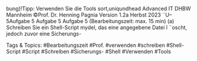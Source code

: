 bung)!Tipp: Verwenden Sie die Tools sort,uniqundhead
Advanced IT DHBW Mannheim ©Prof. Dr. Henning Pagnia Version 1.2a Herbst 2023 ¨U–5Aufgabe 5
Aufgabe 5
Aufgabe 5 (Bearbeitungszeit: max. 15 min)
(a) Schreiben Sie ein Shell-Script mydel, das eine angegebene Datei l ¨oscht, jedoch zuvor eine Sicherungs-

   Tags & Topics:
   #Bearbeitungszeit
   #Prof.
   #verwenden
   #schreiben
   #Shell-Script
   #Script
   #Schreiben
   #Sicherungs-
   #Shell
   #Verwenden
   #Tools